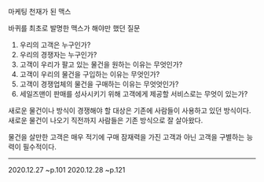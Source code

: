 마케팅 천재가 된 맥스

바퀴를 최초로 발명한 맥스가 해야만 했던 질문 
1. 우리의 고객은 누구인가?
2. 우리의 경쟁자는 누구인가?
3. 고객이 우리가 팔고 있는 물건을 원하는 이유는 무엇인가?
4. 고객이 우리의 물건을 구입하는 이유는 무엇인가?
5. 고객이 경쟁업체의 물건을 구매하는 이유는 무엇엇인가?
6. 세일즈맨이 판매를 성사시키기 위해 고객에게 제공할 서비스로는 무엇이 있는가?

새로운 물건이나 방식이 경쟁해야 할 대상은 기존에 사람들이 사용하고 있던 방식이다. 새로운 물건이 나오기 직전까지 사람들은 기존 방식으로 잘 살아왔다.

물건을 살만한 고객은 매우 적기에 구매 잠재력을 가진 고객과 아닌 고객을 구별하는 능력이 필수적이다.



---
2020.12.27 ~p.101
2020.12.28 ~p.121